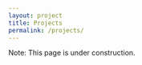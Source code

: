 ```yaml
---
layout: project
title: Projects
permalink: /projects/
---
```


Note: This page is under construction.
